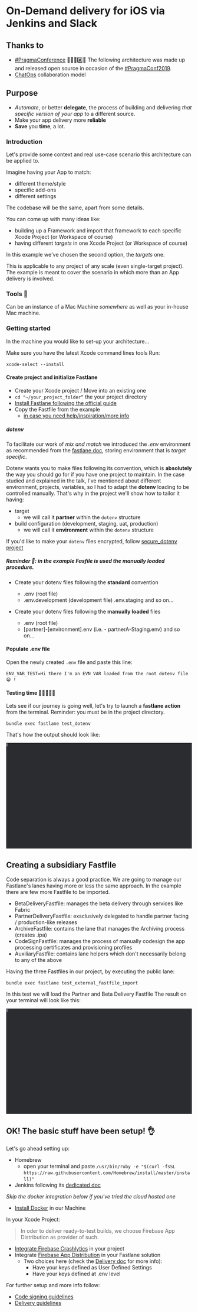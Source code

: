 # On-Demand delivery for iOS via Jenkins and Slack  

## Thanks to
- [#PragmaConference](http://pragmaconference.com) 💪🏻🚀#️⃣📱
The following architecture was made up and released open source in occasion of the [#PragmaConf2019](https://twitter.com/pragmamarkorg).
- [ChatOps](https://www.atlassian.com/blog/software-teams/what-is-chatops-adoption-guide) collaboration model

## Purpose

- _Automate_, or better **delegate**, the process of building and delivering *that specific version of your app* to a different source.
- Make your app delivery more **reliable**
- **Save** you **time**, a lot.

### Introduction

Let's provide some context and real use-case scenario this architecture can be applied to.

Imagine having your App to match:
- different theme/style
- specific add-ons
- different settings

The codebase will be the same, apart from some details.

You can come up with many ideas like:
- building up a Framework and import that framework to each specific Xcode Project (or Workspace of course)
- having different *targets* in one Xcode Project (or Workspace of course)

In this example we've chosen the second option, the *targets* one.

This is applicable to any project of any scale (even single-target project).
The example is meant to cover the scenario in which more than an App delivery is involved.

### Tools 🧰

Can be an instance of a Mac Machine _somewhere_ as well as your in-house Mac machine.

### Getting started

In the machine you would like to set-up your architecture...

Make sure you have the latest Xcode command lines tools
Run:
```
xcode-select --install
```

#### Create project and initialize Fastlane

- Create your Xcode project / Move into an existing one
- `cd "~/your_project_folder“` the your project directory
- [Install Fastlane following the official guide](https://docs.fastlane.tools/getting-started/ios/setup)
- Copy the Fastfile from the example
  - [in case you need help/inspiration/more info](https://docs.fastlane.tools/advanced/lanes/)

##### dotenv

To facilitate our work of _mix and match_ we introduced the _.env_ environment as recommended from the [fastlane doc](https://docs.fastlane.tools/best-practices/keys/#dotenv), storing environment that is _target specific_.

Dotenv wants you to make files following its convention, which is **absolutely** the way you should go for if you have one project to maintain. In the case studied and explained in the talk, I've mentioned about different environment, projects, variables, so I had to adapt the **dotenv** loading to be controlled manually.
That's why in the project we'll show how to tailor it having:
- target
  - we will call it **partner** within the `dotenv` structure
- build configuration (development, staging, uat, production)
  - we will call it **environment** within the `dotenv` structure

If you'd like to make your `dotenv` files encrypted, follow [secure_dotenv project](https://github.com/psecio/secure_dotenv)

##### Reminder 🚨: in the example Fasfile is used the manually loaded procedure.

- Create your dotenv files following the **standard** convention
  - .env (root file)
  - .env.development (development file) .env.staging and so on…

- Create your dotenv files following the **manually loaded** files
  - .env (root file)
  - [partner]-[environment].env (i.e. - partnerA-Staging.env) and so on…

#### Populate .env file

Open the newly created `.env` file and paste this line:

```
ENV_VAR_TEST=Hi there I'm an EVN VAR loaded from the root dotenv file 😁 !
```

#### Testing time 🤞🏽👨🏼‍⚕️

Lets see if our journey is going well, let's try to launch a **fastlane action** from the terminal.
Reminder: you must be in the project directory.

```
bundle exec fastlane test_dotenv
```

That's how the output should look like:

![](/res/testing_dotenv.gif)

## Creating a subsidiary Fastfile

Code separation is always a good practice. We are going to manage our Fastlane's lanes having more or less the same approach.
In the example there are few more Fastfile to be imported.

- BetaDeliveryFastfile: manages the beta delivery through services like Fabric
- PartnerDeliveryFastfile: exsclusively delegated to handle partner facing / production-like releases
- ArchiveFastfile: contains the lane that manages the Archiving process (creates .ipa)
- CodeSignFastfile: manages the process of manually codesign the app processing certificates and provisioning profiles
- AuxiliaryFastfile: contains lane helpers which don't necessarily belong to any of the above

Having the three Fastfiles in our project, by executing the public lane:

```
bundle exec fastlane test_external_fastfile_import
```

In this test we will load the Partner and Beta Delivery Fastfile
The result on your terminal will look like this:

![](/res/testing_external_fastfile_laoding.gif)

## OK! The basic stuff have been setup! 👌

Let's go ahead setting up:

- Homebrew
  - open your terminal and paste `/usr/bin/ruby -e "$(curl -fsSL https://raw.githubusercontent.com/Homebrew/install/master/install)"`
- Jenkins following its [dedicated doc](docs/Jenkins-setup.md)

_Skip the docker integration below if you've tried the cloud hosted one_

- [Install Docker](https://docs.docker.com/docker-for-mac/install/) in our Machine

In your Xcode Project:

> In oder to deliver ready-to-test builds, we choose Firebase App Distribution as provider of such.

- [Integrate Firebase Crashlytics](https://firebase.google.com/docs/crashlytics/get-started) in your project
- Integrate [Firebase App Distribution](https://firebase.google.com/docs/app-distribution/ios/distribute-fastlane) in your Fastlane solution
  - Two choices here (check the [Delivery doc](docs/Delivery.md) for more info):
    - Have your keys defined as User Defined Settings
    - Have your keys defined at .env level

For further setup and more info follow:

- [Code signing guidelines](docs/Codesign.md)
- [Delivery guidelines](docs/Delivery.md)
